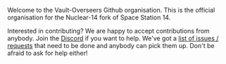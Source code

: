 Welcome to the Vault-Overseers Github organisation. This is the official organisation for the Nuclear-14 fork of Space Station 14.

Interested in contributing? 
We are happy to accept contributions from anybody. Join the [Discord](https://discord.gg/4gGSWyNbQF) if you want to help. 
We've got a [list of issues / requests](https://github.com/Vault-Overseers/nuclear-14/issues) that need to be done and anybody can pick them up. Don't be afraid to ask for help either!
